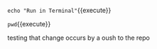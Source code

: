 `echo "Run in Terminal"`{{execute}}

`pwd`{{execute}}


testing that change occurs by a oush to the repo